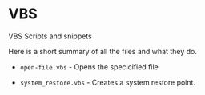 # VBS
VBS Scripts and snippets

Here is a short summary of all the files and what they do.

- `open-file.vbs` - Opens the specicified file

- `system_restore.vbs` - Creates a system restore point.
